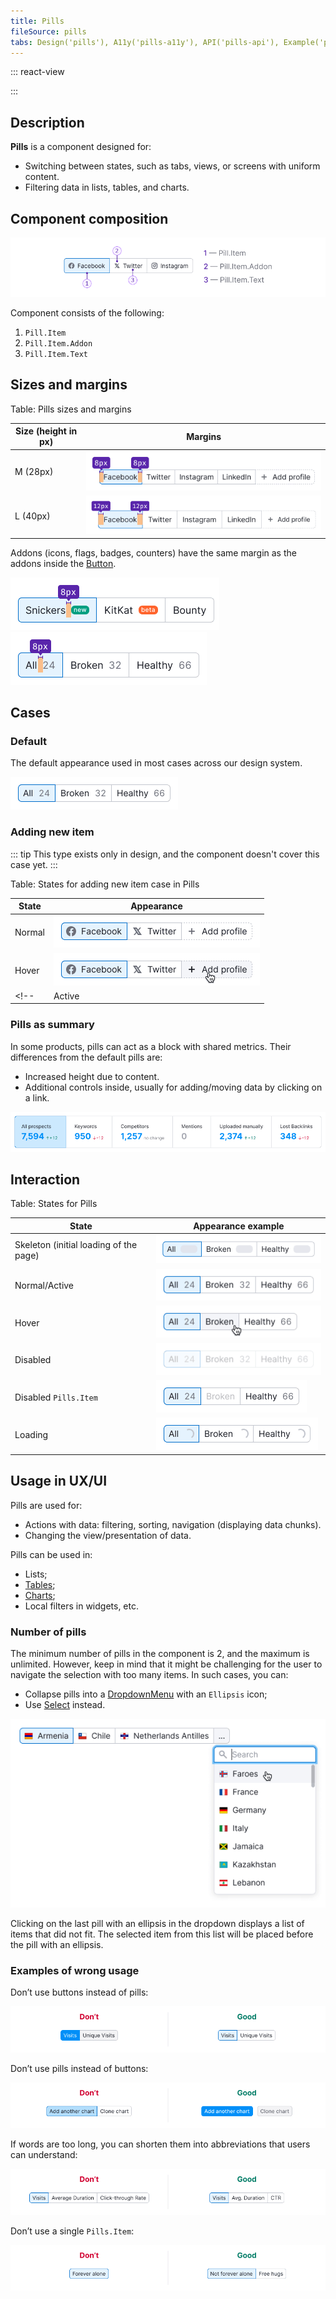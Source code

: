 ```yaml
---
title: Pills
fileSource: pills
tabs: Design('pills'), A11y('pills-a11y'), API('pills-api'), Example('pills-code'), Changelog('pills-changelog')
---
```


::: react-view

<script lang="tsx">
import React from 'react';
import Pills from '@semcore/pills';
import PlaygroundGeneration from '@components/PlaygroundGeneration';
import LikeM from 'intergalactic/icon/Like/m';
import LikeL from 'intergalactic/icon/Like/l';

// LikeOutlineM.displayName = LikeOutlineS.displayName = LikeOutlineXS.displayName =
//   'LikeOutline';

const SIZE_ADDON = {
  s: <LikeM />,
  m: <LikeM />,
  l: <LikeL />,
};

const App = PlaygroundGeneration(
  (createGroupWidgets) => {
    const { bool, radio, empty, onChange } = createGroupWidgets('Pill');

    const size = radio({
      key: 'size',
      defaultValue: 'm',
      label: 'Size',
      options: ['m', 'l'],
    });

    const selected = empty({
      key: 'selected',
      defaultValue: 1,
    });
    const before = bool({
      key: 'addon left',
      defaultValue: false,
      label: 'AddonLeft',
    });
    const after = bool({
      key: 'addon right',
      defaultValue: false,
      label: 'AddonRight',
    });

    const disabled = bool({
      key: 'disabled',
      defaultValue: false,
      label: 'Disabled',
    });

    return (
      <Pills size={size} onChange={(v) => onChange('selected', v)} value={selected}>
        <Pills.Item value={1}>
          {before && <Pills.Item.Addon>{SIZE_ADDON[size]}</Pills.Item.Addon>}
          <Pills.Item.Text>Pill 1</Pills.Item.Text>
          {after && <Pills.Item.Addon>{SIZE_ADDON[size]}</Pills.Item.Addon>}
        </Pills.Item>
        <Pills.Item value={2} disabled={disabled}>
          Pill 2
        </Pills.Item>
        <Pills.Item value={3}>Pill 3</Pills.Item>
      </Pills>
    );
  },
  {
    filterProps: ['onChange'],
  },
);
</script>

:::

## Description

**Pills** is a component designed for:

- Switching between states, such as tabs, views, or screens with uniform content.
- Filtering data in lists, tables, and charts.

## Component composition

![](static/pills-composition.png)

Component consists of the following:

1. `Pill.Item`
2. `Pill.Item.Addon`
3. `Pill.Item.Text`

## Sizes and margins

Table: Pills sizes and margins

| Size (height in px) | Margins                          |
| ------------------- | -------------------------------- |
| M (28px)            | ![](static/pills-paddings-M.png) |
| L (40px)            | ![](static/pills-paddings-L.png) |

Addons (icons, flags, badges, counters) have the same margin as the addons inside the [Button](/components/button/button).

![](static/badge-paddings.png)
![](static/counter-paddings.png)

## Cases

### Default

The default appearance used in most cases across our design system.

![](static/normal_active.png)

### Adding new item

::: tip
This type exists only in design, and the component doesn't cover this case yet.
:::

Table: States for adding new item case in Pills

| State  | Appearance                          |
| ------ | ----------------------------------- |
| Normal | ![](static/pills-add-normal.png)    |
| Hover  | ![](static/pills-add-hover.png)     |
<!-- | Active | ![](static/pills-add-active.png)    | -->

### Pills as summary

In some products, pills can act as a block with shared metrics. Their differences from the default pills are:

- Increased height due to content.
- Additional controls inside, usually for adding/moving data by clicking on a link.

![](static/pills-summary.png)

## Interaction

Table: States for Pills

| State                                  | Appearance example             |
| -------------------------------------- | ------------------------------ |
| Skeleton (initial loading of the page) | ![](static/pills-skeleton.png) |
| Normal/Active                          | ![](static/normal_active.png)  |
| Hover                                  | ![](static/hover.png)          |
| Disabled                               | ![](static/disabled.png)       |
| Disabled `Pills.Item`                  | ![](static/disabled-pill.png)  |
| Loading                                | ![](static/loading.png)        |

## Usage in UX/UI

Pills are used for:

- Actions with data: filtering, sorting, navigation (displaying data chunks).
- Changing the view/presentation of data.

Pills can be used in:

- Lists;
- [Tables](/table-group/data-table/data-table);
- [Charts](/data-display/chart-controls/chart-controls);
- Local filters in widgets, etc.

### Number of pills

The minimum number of pills in the component is 2, and the maximum is unlimited. However, keep in mind that it might be challenging for the user to navigate the selection with too many items. In such cases, you can:

- Collapse pills into a [DropdownMenu](/components/dropdown-menu/dropdown-menu) with an `Ellipsis` icon;
- Use [Select](/components/select/select) instead.

![](static/pills-collapse.png)

Clicking on the last pill with an ellipsis in the dropdown displays a list of items that did not fit. The selected item from this list will be placed before the pill with an ellipsis.

### Examples of wrong usage

Don’t use buttons instead of pills:

![](static/pills-butt-yes-no.png)

Don’t use pills instead of buttons:

![](static/butt-pills-yes-no.png)

If words are too long, you can shorten them into abbreviations that users can understand:

![](static/pills-name-yes-no.png)

Don’t use a single `Pills.Item`:

![](static/pills-one-yes-no.png)

